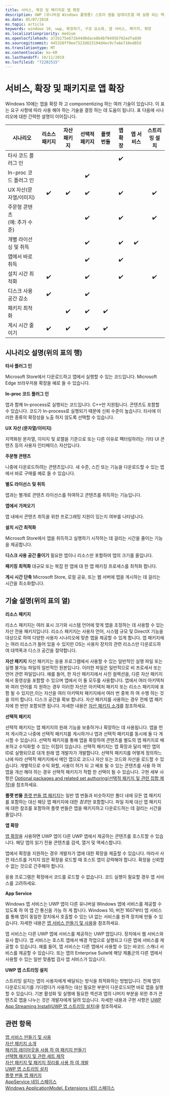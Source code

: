 ```yaml
---
title: 서비스, 확장 및 패키지로 앱 확장
description: UWP (유니버설 Windows 플랫폼) 스토어 앱을 업데이트할 때 실행 되는 백그라운드 작업을 만드는 방법을 설명 합니다.
ms.date: 05/07/2018
ms.topic: article
keywords: windows 10, uwp, 확장하기, 구성 요소화, 앱 서비스, 패키지, 확장
ms.localizationpriority: medium
ms.openlocfilehash: a72b175e672b44d0dace0b4bf04956792edfadd0
ms.sourcegitcommit: 445320ff0ee7323d823194d4ec9cfa6e710ed85d
ms.translationtype: MT
ms.contentlocale: ko-KR
ms.lasthandoff: 10/11/2019
ms.locfileid: "72282515"
---
```

# <a name="extend-your-app-with-services-extensions-and-packages"></a>서비스, 확장 및 패키지로 앱 확장

Windows 10에는 앱을 확장 하 고 componentizing 하는 여러 기술이 있습니다. 이 표는 요구 사항에 따라 사용 해야 하는 기술을 결정 하는 데 도움이 됩니다. 표 다음에 시나리오에 대한 간략한 설명이 이어집니다.

| 시나리오                           | 리소스 패키지   | 자산 패키지      | 선택적 패키지   | 플랫 번들        | 앱 확장      | 앱 서비스        | 스트리밍 설치  |
|------------------------------------|:------------------:|:------------------:|:------------------:|:------------------:|:------------------:|:------------------:|:------------------:|
| 타사 코드 플러그 인            |                    |                    |                    |                    | :heavy_check_mark: |                    |                    |
| In-proc 코드 플러그 인              |                    |                    | :heavy_check_mark: |                    |                    |                    |                    |
| UX 자산(문자열/이미지)         | :heavy_check_mark: | :heavy_check_mark: | :heavy_check_mark: |                    | :heavy_check_mark: |                    | :heavy_check_mark: |
| 주문형 콘텐츠 <br/> (예: 추가 수준) |      |                    | :heavy_check_mark: |                    | :heavy_check_mark: |                    | :heavy_check_mark: |
| 개별 라이선싱 및 취득 |                    |                    | :heavy_check_mark: |                    | :heavy_check_mark: | :heavy_check_mark: |                    |
| 앱에서 바로 취득                 |                    |                    | :heavy_check_mark: |                    | :heavy_check_mark: |                    |                    |
| 설치 시간 최적화              | :heavy_check_mark: |                    | :heavy_check_mark: |                    | :heavy_check_mark: |                    | :heavy_check_mark: |
| 디스크 사용 공간 감소              | :heavy_check_mark: |                    | :heavy_check_mark: |                    |                    |                    |                    |
| 패키지 최적화                 |                    | :heavy_check_mark: | :heavy_check_mark: | :heavy_check_mark: |                    |                    |                    |
| 게시 시간 줄이기             | :heavy_check_mark: | :heavy_check_mark: | :heavy_check_mark: | :heavy_check_mark: |                    |                    |                    |

## <a name="scenario-descriptions-the-rows-in-the-table-above"></a>시나리오 설명(위의 표의 행)

**타사 플러그 인**  

Microsoft Store에서 다운로드하고 앱에서 실행할 수 있는 코드입니다. Microsoft Edge 브라우저용 확장을 예로 들 수 있습니다.

**In-proc 코드 플러그 인**  

앱과 함께 In-process로 실행되는 코드입니다. C++만 지원됩니다. 콘텐츠도 포함할 수 있습니다. 코드가 In-process로 실행되기 때문에 신뢰 수준이 높습니다. 타사에 이러한 종류의 확장성을 노출 하지 않도록 선택할 수 있습니다.

**UX 자산 (문자열/이미지)**  

지역화된 문자열, 이미지 및 로캘을 기준으로 또는 다른 이유로 팩터링하려는 기타 UI 콘텐츠 등의 사용자 인터페이스 자산입니다.

**주문형 콘텐츠**  

나중에 다운로드하려는 콘텐츠입니다. 새 수준, 스킨 또는 기능을 다운로드할 수 있는 앱에서 바로 구매를 예로 들 수 있습니다.

**별도 라이선스 및 취득**  

앱과는 별개로 콘텐츠 라이선스를 허여하고 콘텐츠를 취득하는 기능입니다.

**앱에서 가져오기**  

앱 내에서 콘텐츠 취득을 위한 프로그래밍 지원이 있는지 여부를 나타냅니다.

**설치 시간 최적화**

Microsoft Store에서 앱을 취득하고 실행하기 시작하는 데 걸리는 시간을 줄이는 기능을 제공합니다.

**디스크 사용 공간 줄이기** 필요한 앱이나 리소스만 포함하여 앱의 크기를 줄입니다.

**패키징 최적화** 대규모 또는 복잡 한 앱에 대 한 앱 패키징 프로세스를 최적화 합니다.

**게시 시간 단축** Microsoft Store, 로컬 공유, 또는 웹 서버에 앱을 게시하는 데 걸리는 시간을 최소화합니다.

## <a name="technology-descriptions-the-columns-in-the-table-above"></a>기술 설명(위의 표의 열)

**리소스 패키지**

리소스 패키지는 여러 표시 크기와 시스템 언어에 맞게 앱을 조정하는 데 사용할 수 있는 자산 전용 패키지입니다. 리소스 패키지는 사용자 언어, 시스템 규모 및 DirectX 기능을 대상으로 하여 다양한 사용자 시나리오에 맞춘 앱을 제공할 수 있게 합니다. 앱 패키지에는 여러 리소스가 들어 있을 수 있지만 OS는 사용자 장치의 관련 리소스만 다운로드하여 대역폭과 디스크 공간을 절약합니다.

**자산 패키지** 자산 패키지는 응용 프로그램에서 사용할 수 있는 일반적인 실행 파일 또는 실행 불가능 파일의 일반적인 원본입니다. 이러한 파일은 일반적으로 비 프로세서 또는 언어 관련 파일입니다. 예를 들어, 한 자산 패키지에서 사진 컬렉션을, 다른 자산 패키지에서 동영상을 포함할 수 있으며 앱에서 이 둘 모두를 사용합니다. 앱에서 여러 아키텍처와 여러 언어를 지 원하는 경우 이러한 자산은 아키텍처 패키지 또는 리소스 패키지에 포함 될 수 있지만,이는 자산을 여러 아키텍처 패키지에서 여러 번 중복 하 여 수행 하는 것을 의미 합니다. 디스크 공간을 확보 합니다. 자산 패키지를 사용하는 경우 전체 앱 패키지에 한 번만 포함되면 됩니다. 자세한 내용은 [자산 패키지 소개](/windows/msix/package/asset-packages)를 참조하세요.

**선택적 패키지**

선택적 패키지는 앱 패키지의 원래 기능을 보충하거나 확장하는 데 사용됩니다. 앱을 먼저 게시하고 나중에 선택적 패키지를 게시하거나 앱과 선택적 패키지를 동시에 둘 다 게시할 수 있습니다. 선택적 패키지를 통해 앱을 확장하여 콘텐츠를 별도의 앱 패키지로 배포하고 수익화할 수 있는 이점이 있습니다. 선택적 패키지는 앱 확장과 달리 메인 앱의 ID로 실행되므로 대개 원래 앱 개발자가 개발합니다. 선택적 패키지를 어떻게 정의하느냐에 따라 선택적 패키지에서 메인 앱으로 코드나 자산 또는 코드와 자산을 로드할 수 있습니다. 개별적으로 수익 화할, 사용이 허가 되 고 배포 될 수 있는 콘텐츠를 사용 하 여 앱을 개선 해야 하는 경우 선택적 패키지가 적합 한 선택이 될 수 있습니다. 구현 세부 사항은 [Optional packages and related set authoring(선택적 패키지 및 관련 집합 제작)](/windows/msix/package/optional-packages)을 참조하세요.

**플랫 번들**
[플랫 번들 앱 패키지](/windows/msix/package/flat-bundles.md)는 일반 앱 번들과 비슷하지만 폴더 내에 모든 앱 패키지를 포함하는 대신 해당 앱 패키지에 대한 *참조*만 포함합니다. 파일 자체 대신 앱 패키지에 대한 참조를 포함하여 플랫 번들은 앱을 패키지하고 다운로드하는 데 걸리는 시간을 줄입니다.

**앱 확장**

[앱 확장](https://docs.microsoft.com/uwp/api/windows.applicationmodel.appextensions)을 사용하면 UWP 앱이 다른 UWP 앱에서 제공하는 콘텐츠를 호스트할 수 있습니다. 해당 앱의 읽기 전용 콘텐츠를 검색, 열거 및 액세스합니다.

앱에서 확장을 지원하는 경우 개발자가 앱에 대한 확장을 제출할 수 있습니다. 따라서 사전 테스트를 거치지 않은 확장을 로드할 때 호스트 앱이 강력해야 합니다. 확장을 신뢰할 수 없는 것으로 간주해야 합니다.

응용 프로그램은 확장에서 코드를 로드할 수 없습니다. 코드 실행이 필요할 경우 앱 서비스를 고려하세요.

**App Service**

Windows 앱 서비스는 UWP 앱이 다른 유니버설 Windows 앱에 서비스를 제공할 수 있도록 하 여 앱 간 통신을 가능 하 게 합니다. Windows 10, 버전 1607부터 앱 서비스를 통해 앱이 동일한 장치에서 호출할 수 있는 UI 없는 서비스를 원격 장치에 만들 수 있습니다. 자세한 내용은 [앱 서비스 만들기 및 사용](https://docs.microsoft.com/windows/uwp/launch-resume/how-to-create-and-consume-an-app-service)을 참조하세요.

앱 서비스는 다른 UWP 앱에 서비스를 제공하는 UWP 앱입니다. 장치에서 웹 서비스와 유사 합니다. 앱 서비스는 호스트 앱에서 배경 작업으로 실행되고 다른 앱에 서비스를 제공할 수 있습니다. 예를 들어, 앱 서비스는 다른 앱에서 사용할 수 있는 바코드 스캐너 서비스를 제공할 수 있습니다. 또는 앱의 Enterprise Suite에 해당 제품군의 다른 앱에서 사용할 수 있는 일반 맞춤법 검사 앱 서비스가 있습니다.

**UWP 앱 스트리밍 설치**

스트리밍 설치는 앱이 사용자에게 배달되는 방식을 최적화하는 방법입니다. 전체 앱이 다운로드되기를 기다렸다가 사용하는 대신 필요한 부분이 다운로드되면 바로 앱을 실행할 수 있습니다. 기본 활성화 및 실행에 필요한 섹션과 앱의 나머지 부분을 위한 추가 콘텐츠로 앱을 나누는 것은 개발자에게 달려 있습니다. 자세한 내용과 구현 사항은 [UWP App Streaming Install(UWP 앱 스트리밍 설치)](/windows/msix/package/streaming-install)을 참조하세요.

## <a name="see-also"></a>관련 항목

[앱 서비스 만들기 및 사용](https://docs.microsoft.com/windows/uwp/launch-resume/how-to-create-and-consume-an-app-service)  
[자산 패키지 소개](/windows/msix/package/asset-packages)  
[패키징 레이아웃을 사용 하 여 패키지 만들기](/windows/msix/package/packaging-layout)  
[선택형 패키지 및 관련 세트 제작](/windows/msix/package/optional-packages)  
[자산 패키지 및 패키지 정리를 사용 하 여 개발](/windows/msix/package/package-folding)  
[UWP 앱 스트리밍 설치](/windows/msix/package/streaming-install)  
[플랫 번들 앱 패키지](/windows/msix/package/flat-bundles)  
[AppService 네임 스페이스](https://docs.microsoft.com/uwp/api/Windows.ApplicationModel.AppService)  
[Windows ApplicationModel. Extensions 네임 스페이스](https://docs.microsoft.com/uwp/api/windows.applicationmodel.appextensions)  
